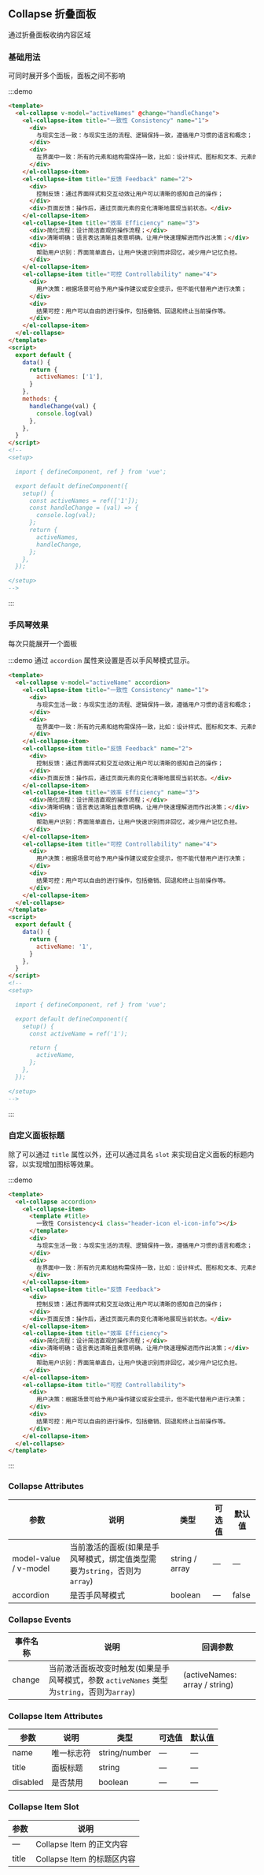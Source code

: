 ## Collapse 折叠面板

通过折叠面板收纳内容区域

### 基础用法

可同时展开多个面板，面板之间不影响

:::demo

```html
<template>
  <el-collapse v-model="activeNames" @change="handleChange">
    <el-collapse-item title="一致性 Consistency" name="1">
      <div>
        与现实生活一致：与现实生活的流程、逻辑保持一致，遵循用户习惯的语言和概念；
      </div>
      <div>
        在界面中一致：所有的元素和结构需保持一致，比如：设计样式、图标和文本、元素的位置等。
      </div>
    </el-collapse-item>
    <el-collapse-item title="反馈 Feedback" name="2">
      <div>
        控制反馈：通过界面样式和交互动效让用户可以清晰的感知自己的操作；
      </div>
      <div>页面反馈：操作后，通过页面元素的变化清晰地展现当前状态。</div>
    </el-collapse-item>
    <el-collapse-item title="效率 Efficiency" name="3">
      <div>简化流程：设计简洁直观的操作流程；</div>
      <div>清晰明确：语言表达清晰且表意明确，让用户快速理解进而作出决策；</div>
      <div>
        帮助用户识别：界面简单直白，让用户快速识别而非回忆，减少用户记忆负担。
      </div>
    </el-collapse-item>
    <el-collapse-item title="可控 Controllability" name="4">
      <div>
        用户决策：根据场景可给予用户操作建议或安全提示，但不能代替用户进行决策；
      </div>
      <div>
        结果可控：用户可以自由的进行操作，包括撤销、回退和终止当前操作等。
      </div>
    </el-collapse-item>
  </el-collapse>
</template>
<script>
  export default {
    data() {
      return {
        activeNames: ['1'],
      }
    },
    methods: {
      handleChange(val) {
        console.log(val)
      },
    },
  }
</script>
<!--
<setup>

  import { defineComponent, ref } from 'vue';

  export default defineComponent({
    setup() {
      const activeNames = ref(['1']);
      const handleChange = (val) => {
        console.log(val);
      };
      return {
        activeNames,
        handleChange,
      };
    },
  });

</setup>
-->
```

:::

### 手风琴效果

每次只能展开一个面板

:::demo 通过 `accordion` 属性来设置是否以手风琴模式显示。

```html
<template>
  <el-collapse v-model="activeName" accordion>
    <el-collapse-item title="一致性 Consistency" name="1">
      <div>
        与现实生活一致：与现实生活的流程、逻辑保持一致，遵循用户习惯的语言和概念；
      </div>
      <div>
        在界面中一致：所有的元素和结构需保持一致，比如：设计样式、图标和文本、元素的位置等。
      </div>
    </el-collapse-item>
    <el-collapse-item title="反馈 Feedback" name="2">
      <div>
        控制反馈：通过界面样式和交互动效让用户可以清晰的感知自己的操作；
      </div>
      <div>页面反馈：操作后，通过页面元素的变化清晰地展现当前状态。</div>
    </el-collapse-item>
    <el-collapse-item title="效率 Efficiency" name="3">
      <div>简化流程：设计简洁直观的操作流程；</div>
      <div>清晰明确：语言表达清晰且表意明确，让用户快速理解进而作出决策；</div>
      <div>
        帮助用户识别：界面简单直白，让用户快速识别而非回忆，减少用户记忆负担。
      </div>
    </el-collapse-item>
    <el-collapse-item title="可控 Controllability" name="4">
      <div>
        用户决策：根据场景可给予用户操作建议或安全提示，但不能代替用户进行决策；
      </div>
      <div>
        结果可控：用户可以自由的进行操作，包括撤销、回退和终止当前操作等。
      </div>
    </el-collapse-item>
  </el-collapse>
</template>
<script>
  export default {
    data() {
      return {
        activeName: '1',
      }
    },
  }
</script>
<!--
<setup>

  import { defineComponent, ref } from 'vue';

  export default defineComponent({
    setup() {
      const activeName = ref('1');

      return {
        activeName,
      };
    },
  });

</setup>
-->
```

:::

### 自定义面板标题

除了可以通过 `title` 属性以外，还可以通过具名 `slot` 来实现自定义面板的标题内容，以实现增加图标等效果。

:::demo

```html
<template>
  <el-collapse accordion>
    <el-collapse-item>
      <template #title>
        一致性 Consistency<i class="header-icon el-icon-info"></i>
      </template>
      <div>
        与现实生活一致：与现实生活的流程、逻辑保持一致，遵循用户习惯的语言和概念；
      </div>
      <div>
        在界面中一致：所有的元素和结构需保持一致，比如：设计样式、图标和文本、元素的位置等。
      </div>
    </el-collapse-item>
    <el-collapse-item title="反馈 Feedback">
      <div>
        控制反馈：通过界面样式和交互动效让用户可以清晰的感知自己的操作；
      </div>
      <div>页面反馈：操作后，通过页面元素的变化清晰地展现当前状态。</div>
    </el-collapse-item>
    <el-collapse-item title="效率 Efficiency">
      <div>简化流程：设计简洁直观的操作流程；</div>
      <div>清晰明确：语言表达清晰且表意明确，让用户快速理解进而作出决策；</div>
      <div>
        帮助用户识别：界面简单直白，让用户快速识别而非回忆，减少用户记忆负担。
      </div>
    </el-collapse-item>
    <el-collapse-item title="可控 Controllability">
      <div>
        用户决策：根据场景可给予用户操作建议或安全提示，但不能代替用户进行决策；
      </div>
      <div>
        结果可控：用户可以自由的进行操作，包括撤销、回退和终止当前操作等。
      </div>
    </el-collapse-item>
  </el-collapse>
</template>
```

:::

### Collapse Attributes

| 参数                  | 说明                                                                      | 类型           | 可选值 | 默认值 |
| --------------------- | ------------------------------------------------------------------------- | -------------- | ------ | ------ |
| model-value / v-model | 当前激活的面板(如果是手风琴模式，绑定值类型需要为`string`，否则为`array`) | string / array | —      | —      |
| accordion             | 是否手风琴模式                                                            | boolean        | —      | false  |

### Collapse Events

| 事件名称 | 说明                                                                                       | 回调参数                      |
| -------- | ------------------------------------------------------------------------------------------ | ----------------------------- |
| change   | 当前激活面板改变时触发(如果是手风琴模式，参数 `activeNames` 类型为`string`，否则为`array`) | (activeNames: array / string) |

### Collapse Item Attributes

| 参数     | 说明       | 类型          | 可选值 | 默认值 |
| -------- | ---------- | ------------- | ------ | ------ |
| name     | 唯一标志符 | string/number | —      | —      |
| title    | 面板标题   | string        | —      | —      |
| disabled | 是否禁用   | boolean       | —      | —      |

### Collapse Item Slot

| 参数  | 说明                       |
| ----- | -------------------------- |
| —     | Collapse Item 的正文内容   |
| title | Collapse Item 的标题区内容 |

